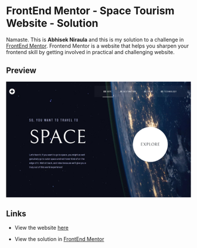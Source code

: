 # FrontEnd Mentor - Space Tourism Website - Solution
Namaste. This is **Abhisek Niraula** and this is my solution to a challenge in [FrontEnd Mentor](https://www.frontendmentor.io/challenges/space-tourism-multipage-website-gRWj1URZ3). Frontend Mentor is a website that helps you sharpen your frontend skill by getting involved in practical and challenging website.

## Preview 
![Preview of the index / intro page of space tourism website!](./preview.jpeg)

## Links
 - View the website [here]()

 - View the solution in [FrontEnd Mentor]()

